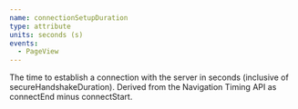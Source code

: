 ```yaml
---
name: connectionSetupDuration
type: attribute
units: seconds (s)
events:
  - PageView
---
```


The time to establish a connection with the server in seconds (inclusive of secureHandshakeDuration). Derived from the Navigation Timing API as connectEnd minus connectStart.